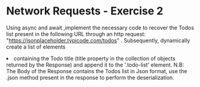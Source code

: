 # Network Requests - Exercise 2
 
Using async and await ,implement the necessary code to recover the Todos list present in the following URL through an http request: "https://jsonplaceholder.typicode.com/todos" . Subsequently, dynamically create a list of elements <li> containing the Todo title (title property in the collection of objects returned by the Response) and append it to the '.todo-list' element. N.B: The Body of the Response contains the Todos list in Json format, use the .json method present in the response to perform the deserialization.